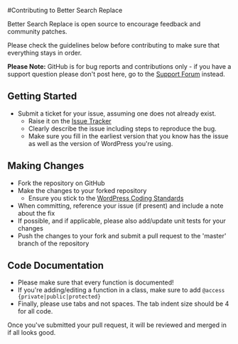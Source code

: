 #Contributing to Better Search Replace

Better Search Replace is open source to encourage feedback and community patches.

Please check the guidelines below before contributing to make sure that everything stays in order.

__Please Note:__ GitHub is for bug reports and contributions only - if you have a support question please don't post here, go to the [Support Forum](https://wordpress.org/support/plugin/better-search-replace) instead.

## Getting Started

* Submit a ticket for your issue, assuming one does not already exist.
  * Raise it on the [Issue Tracker](https://github.com/deliciousbrains/Better-Search-Replace/issues)
  * Clearly describe the issue including steps to reproduce the bug.
  * Make sure you fill in the earliest version that you know has the issue as well as the version of WordPress you're using.

## Making Changes

* Fork the repository on GitHub
* Make the changes to your forked repository
  * Ensure you stick to the [WordPress Coding Standards](https://codex.wordpress.org/WordPress_Coding_Standards)
* When committing, reference your issue (if present) and include a note about the fix
* If possible, and if applicable, please also add/update unit tests for your changes
* Push the changes to your fork and submit a pull request to the 'master' branch of the repository

## Code Documentation

* Please make sure that every function is documented!
* If you're adding/editing a function in a class, make sure to add `@access {private|public|protected}`
* Finally, please use tabs and not spaces. The tab indent size should be 4 for all code.

Once you've submitted your pull request, it will be reviewed and merged in if all looks good.

